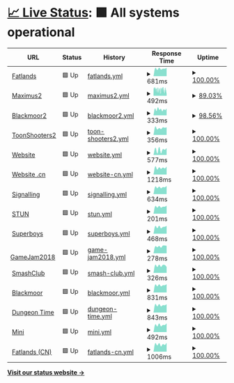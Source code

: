 # [📈 Live Status](https://uptime.fourfats.com): <!--live status--> **🟩 All systems operational**

<!--start: status pages-->
<!-- This summary is generated by Upptime (https://github.com/upptime/upptime) -->
<!-- Do not edit this manually, your changes will be overwritten -->
<!-- prettier-ignore -->
| URL | Status | History | Response Time | Uptime |
| --- | ------ | ------- | ------------- | ------ |
| <img alt="" src="https://favicons.githubusercontent.com/fatlands.fourfats.com" height="13"> [Fatlands](https://fatlands.fourfats.com) | 🟩 Up | [fatlands.yml](https://github.com/FourFats/uptime/commits/HEAD/history/fatlands.yml) | <details><summary><img alt="Response time graph" src="./graphs/fatlands/response-time-week.png" height="20"> 681ms</summary><br><a href="https://uptime.fourfats.com/history/fatlands"><img alt="Response time 663" src="https://img.shields.io/endpoint?url=https%3A%2F%2Fraw.githubusercontent.com%2FFourFats%2Fuptime%2FHEAD%2Fapi%2Ffatlands%2Fresponse-time.json"></a><br><a href="https://uptime.fourfats.com/history/fatlands"><img alt="24-hour response time 745" src="https://img.shields.io/endpoint?url=https%3A%2F%2Fraw.githubusercontent.com%2FFourFats%2Fuptime%2FHEAD%2Fapi%2Ffatlands%2Fresponse-time-day.json"></a><br><a href="https://uptime.fourfats.com/history/fatlands"><img alt="7-day response time 681" src="https://img.shields.io/endpoint?url=https%3A%2F%2Fraw.githubusercontent.com%2FFourFats%2Fuptime%2FHEAD%2Fapi%2Ffatlands%2Fresponse-time-week.json"></a><br><a href="https://uptime.fourfats.com/history/fatlands"><img alt="30-day response time 659" src="https://img.shields.io/endpoint?url=https%3A%2F%2Fraw.githubusercontent.com%2FFourFats%2Fuptime%2FHEAD%2Fapi%2Ffatlands%2Fresponse-time-month.json"></a><br><a href="https://uptime.fourfats.com/history/fatlands"><img alt="1-year response time 663" src="https://img.shields.io/endpoint?url=https%3A%2F%2Fraw.githubusercontent.com%2FFourFats%2Fuptime%2FHEAD%2Fapi%2Ffatlands%2Fresponse-time-year.json"></a></details> | <details><summary><a href="https://uptime.fourfats.com/history/fatlands">100.00%</a></summary><a href="https://uptime.fourfats.com/history/fatlands"><img alt="All-time uptime 100.00%" src="https://img.shields.io/endpoint?url=https%3A%2F%2Fraw.githubusercontent.com%2FFourFats%2Fuptime%2FHEAD%2Fapi%2Ffatlands%2Fuptime.json"></a><br><a href="https://uptime.fourfats.com/history/fatlands"><img alt="24-hour uptime 100.00%" src="https://img.shields.io/endpoint?url=https%3A%2F%2Fraw.githubusercontent.com%2FFourFats%2Fuptime%2FHEAD%2Fapi%2Ffatlands%2Fuptime-day.json"></a><br><a href="https://uptime.fourfats.com/history/fatlands"><img alt="7-day uptime 100.00%" src="https://img.shields.io/endpoint?url=https%3A%2F%2Fraw.githubusercontent.com%2FFourFats%2Fuptime%2FHEAD%2Fapi%2Ffatlands%2Fuptime-week.json"></a><br><a href="https://uptime.fourfats.com/history/fatlands"><img alt="30-day uptime 100.00%" src="https://img.shields.io/endpoint?url=https%3A%2F%2Fraw.githubusercontent.com%2FFourFats%2Fuptime%2FHEAD%2Fapi%2Ffatlands%2Fuptime-month.json"></a><br><a href="https://uptime.fourfats.com/history/fatlands"><img alt="1-year uptime 100.00%" src="https://img.shields.io/endpoint?url=https%3A%2F%2Fraw.githubusercontent.com%2FFourFats%2Fuptime%2FHEAD%2Fapi%2Ffatlands%2Fuptime-year.json"></a></details>
| <img alt="" src="https://favicons.githubusercontent.com/maximus2.fourfats.com" height="13"> [Maximus2](https://maximus2.fourfats.com/health) | 🟩 Up | [maximus2.yml](https://github.com/FourFats/uptime/commits/HEAD/history/maximus2.yml) | <details><summary><img alt="Response time graph" src="./graphs/maximus2/response-time-week.png" height="20"> 492ms</summary><br><a href="https://uptime.fourfats.com/history/maximus2"><img alt="Response time 645" src="https://img.shields.io/endpoint?url=https%3A%2F%2Fraw.githubusercontent.com%2FFourFats%2Fuptime%2FHEAD%2Fapi%2Fmaximus2%2Fresponse-time.json"></a><br><a href="https://uptime.fourfats.com/history/maximus2"><img alt="24-hour response time 420" src="https://img.shields.io/endpoint?url=https%3A%2F%2Fraw.githubusercontent.com%2FFourFats%2Fuptime%2FHEAD%2Fapi%2Fmaximus2%2Fresponse-time-day.json"></a><br><a href="https://uptime.fourfats.com/history/maximus2"><img alt="7-day response time 492" src="https://img.shields.io/endpoint?url=https%3A%2F%2Fraw.githubusercontent.com%2FFourFats%2Fuptime%2FHEAD%2Fapi%2Fmaximus2%2Fresponse-time-week.json"></a><br><a href="https://uptime.fourfats.com/history/maximus2"><img alt="30-day response time 573" src="https://img.shields.io/endpoint?url=https%3A%2F%2Fraw.githubusercontent.com%2FFourFats%2Fuptime%2FHEAD%2Fapi%2Fmaximus2%2Fresponse-time-month.json"></a><br><a href="https://uptime.fourfats.com/history/maximus2"><img alt="1-year response time 645" src="https://img.shields.io/endpoint?url=https%3A%2F%2Fraw.githubusercontent.com%2FFourFats%2Fuptime%2FHEAD%2Fapi%2Fmaximus2%2Fresponse-time-year.json"></a></details> | <details><summary><a href="https://uptime.fourfats.com/history/maximus2">89.03%</a></summary><a href="https://uptime.fourfats.com/history/maximus2"><img alt="All-time uptime 98.29%" src="https://img.shields.io/endpoint?url=https%3A%2F%2Fraw.githubusercontent.com%2FFourFats%2Fuptime%2FHEAD%2Fapi%2Fmaximus2%2Fuptime.json"></a><br><a href="https://uptime.fourfats.com/history/maximus2"><img alt="24-hour uptime 77.05%" src="https://img.shields.io/endpoint?url=https%3A%2F%2Fraw.githubusercontent.com%2FFourFats%2Fuptime%2FHEAD%2Fapi%2Fmaximus2%2Fuptime-day.json"></a><br><a href="https://uptime.fourfats.com/history/maximus2"><img alt="7-day uptime 89.03%" src="https://img.shields.io/endpoint?url=https%3A%2F%2Fraw.githubusercontent.com%2FFourFats%2Fuptime%2FHEAD%2Fapi%2Fmaximus2%2Fuptime-week.json"></a><br><a href="https://uptime.fourfats.com/history/maximus2"><img alt="30-day uptime 96.38%" src="https://img.shields.io/endpoint?url=https%3A%2F%2Fraw.githubusercontent.com%2FFourFats%2Fuptime%2FHEAD%2Fapi%2Fmaximus2%2Fuptime-month.json"></a><br><a href="https://uptime.fourfats.com/history/maximus2"><img alt="1-year uptime 98.29%" src="https://img.shields.io/endpoint?url=https%3A%2F%2Fraw.githubusercontent.com%2FFourFats%2Fuptime%2FHEAD%2Fapi%2Fmaximus2%2Fuptime-year.json"></a></details>
| <img alt="" src="https://favicons.githubusercontent.com/blackmoor2.fourfats.com" height="13"> [Blackmoor2](https://blackmoor2.fourfats.com/health) | 🟩 Up | [blackmoor2.yml](https://github.com/FourFats/uptime/commits/HEAD/history/blackmoor2.yml) | <details><summary><img alt="Response time graph" src="./graphs/blackmoor2/response-time-week.png" height="20"> 333ms</summary><br><a href="https://uptime.fourfats.com/history/blackmoor2"><img alt="Response time 384" src="https://img.shields.io/endpoint?url=https%3A%2F%2Fraw.githubusercontent.com%2FFourFats%2Fuptime%2FHEAD%2Fapi%2Fblackmoor2%2Fresponse-time.json"></a><br><a href="https://uptime.fourfats.com/history/blackmoor2"><img alt="24-hour response time 384" src="https://img.shields.io/endpoint?url=https%3A%2F%2Fraw.githubusercontent.com%2FFourFats%2Fuptime%2FHEAD%2Fapi%2Fblackmoor2%2Fresponse-time-day.json"></a><br><a href="https://uptime.fourfats.com/history/blackmoor2"><img alt="7-day response time 333" src="https://img.shields.io/endpoint?url=https%3A%2F%2Fraw.githubusercontent.com%2FFourFats%2Fuptime%2FHEAD%2Fapi%2Fblackmoor2%2Fresponse-time-week.json"></a><br><a href="https://uptime.fourfats.com/history/blackmoor2"><img alt="30-day response time 370" src="https://img.shields.io/endpoint?url=https%3A%2F%2Fraw.githubusercontent.com%2FFourFats%2Fuptime%2FHEAD%2Fapi%2Fblackmoor2%2Fresponse-time-month.json"></a><br><a href="https://uptime.fourfats.com/history/blackmoor2"><img alt="1-year response time 384" src="https://img.shields.io/endpoint?url=https%3A%2F%2Fraw.githubusercontent.com%2FFourFats%2Fuptime%2FHEAD%2Fapi%2Fblackmoor2%2Fresponse-time-year.json"></a></details> | <details><summary><a href="https://uptime.fourfats.com/history/blackmoor2">98.56%</a></summary><a href="https://uptime.fourfats.com/history/blackmoor2"><img alt="All-time uptime 99.62%" src="https://img.shields.io/endpoint?url=https%3A%2F%2Fraw.githubusercontent.com%2FFourFats%2Fuptime%2FHEAD%2Fapi%2Fblackmoor2%2Fuptime.json"></a><br><a href="https://uptime.fourfats.com/history/blackmoor2"><img alt="24-hour uptime 100.00%" src="https://img.shields.io/endpoint?url=https%3A%2F%2Fraw.githubusercontent.com%2FFourFats%2Fuptime%2FHEAD%2Fapi%2Fblackmoor2%2Fuptime-day.json"></a><br><a href="https://uptime.fourfats.com/history/blackmoor2"><img alt="7-day uptime 98.56%" src="https://img.shields.io/endpoint?url=https%3A%2F%2Fraw.githubusercontent.com%2FFourFats%2Fuptime%2FHEAD%2Fapi%2Fblackmoor2%2Fuptime-week.json"></a><br><a href="https://uptime.fourfats.com/history/blackmoor2"><img alt="30-day uptime 99.04%" src="https://img.shields.io/endpoint?url=https%3A%2F%2Fraw.githubusercontent.com%2FFourFats%2Fuptime%2FHEAD%2Fapi%2Fblackmoor2%2Fuptime-month.json"></a><br><a href="https://uptime.fourfats.com/history/blackmoor2"><img alt="1-year uptime 99.62%" src="https://img.shields.io/endpoint?url=https%3A%2F%2Fraw.githubusercontent.com%2FFourFats%2Fuptime%2FHEAD%2Fapi%2Fblackmoor2%2Fuptime-year.json"></a></details>
| <img alt="" src="https://favicons.githubusercontent.com/toonshooters2.fourfats.com" height="13"> [ToonShooters2](https://toonshooters2.fourfats.com/api/getranks) | 🟩 Up | [toon-shooters2.yml](https://github.com/FourFats/uptime/commits/HEAD/history/toon-shooters2.yml) | <details><summary><img alt="Response time graph" src="./graphs/toon-shooters2/response-time-week.png" height="20"> 356ms</summary><br><a href="https://uptime.fourfats.com/history/toon-shooters2"><img alt="Response time 348" src="https://img.shields.io/endpoint?url=https%3A%2F%2Fraw.githubusercontent.com%2FFourFats%2Fuptime%2FHEAD%2Fapi%2Ftoon-shooters2%2Fresponse-time.json"></a><br><a href="https://uptime.fourfats.com/history/toon-shooters2"><img alt="24-hour response time 388" src="https://img.shields.io/endpoint?url=https%3A%2F%2Fraw.githubusercontent.com%2FFourFats%2Fuptime%2FHEAD%2Fapi%2Ftoon-shooters2%2Fresponse-time-day.json"></a><br><a href="https://uptime.fourfats.com/history/toon-shooters2"><img alt="7-day response time 356" src="https://img.shields.io/endpoint?url=https%3A%2F%2Fraw.githubusercontent.com%2FFourFats%2Fuptime%2FHEAD%2Fapi%2Ftoon-shooters2%2Fresponse-time-week.json"></a><br><a href="https://uptime.fourfats.com/history/toon-shooters2"><img alt="30-day response time 359" src="https://img.shields.io/endpoint?url=https%3A%2F%2Fraw.githubusercontent.com%2FFourFats%2Fuptime%2FHEAD%2Fapi%2Ftoon-shooters2%2Fresponse-time-month.json"></a><br><a href="https://uptime.fourfats.com/history/toon-shooters2"><img alt="1-year response time 348" src="https://img.shields.io/endpoint?url=https%3A%2F%2Fraw.githubusercontent.com%2FFourFats%2Fuptime%2FHEAD%2Fapi%2Ftoon-shooters2%2Fresponse-time-year.json"></a></details> | <details><summary><a href="https://uptime.fourfats.com/history/toon-shooters2">100.00%</a></summary><a href="https://uptime.fourfats.com/history/toon-shooters2"><img alt="All-time uptime 99.99%" src="https://img.shields.io/endpoint?url=https%3A%2F%2Fraw.githubusercontent.com%2FFourFats%2Fuptime%2FHEAD%2Fapi%2Ftoon-shooters2%2Fuptime.json"></a><br><a href="https://uptime.fourfats.com/history/toon-shooters2"><img alt="24-hour uptime 100.00%" src="https://img.shields.io/endpoint?url=https%3A%2F%2Fraw.githubusercontent.com%2FFourFats%2Fuptime%2FHEAD%2Fapi%2Ftoon-shooters2%2Fuptime-day.json"></a><br><a href="https://uptime.fourfats.com/history/toon-shooters2"><img alt="7-day uptime 100.00%" src="https://img.shields.io/endpoint?url=https%3A%2F%2Fraw.githubusercontent.com%2FFourFats%2Fuptime%2FHEAD%2Fapi%2Ftoon-shooters2%2Fuptime-week.json"></a><br><a href="https://uptime.fourfats.com/history/toon-shooters2"><img alt="30-day uptime 100.00%" src="https://img.shields.io/endpoint?url=https%3A%2F%2Fraw.githubusercontent.com%2FFourFats%2Fuptime%2FHEAD%2Fapi%2Ftoon-shooters2%2Fuptime-month.json"></a><br><a href="https://uptime.fourfats.com/history/toon-shooters2"><img alt="1-year uptime 99.99%" src="https://img.shields.io/endpoint?url=https%3A%2F%2Fraw.githubusercontent.com%2FFourFats%2Fuptime%2FHEAD%2Fapi%2Ftoon-shooters2%2Fuptime-year.json"></a></details>
| <img alt="" src="https://favicons.githubusercontent.com/www.fourfats.com" height="13"> [Website](http://www.fourfats.com) | 🟩 Up | [website.yml](https://github.com/FourFats/uptime/commits/HEAD/history/website.yml) | <details><summary><img alt="Response time graph" src="./graphs/website/response-time-week.png" height="20"> 577ms</summary><br><a href="https://uptime.fourfats.com/history/website"><img alt="Response time 614" src="https://img.shields.io/endpoint?url=https%3A%2F%2Fraw.githubusercontent.com%2FFourFats%2Fuptime%2FHEAD%2Fapi%2Fwebsite%2Fresponse-time.json"></a><br><a href="https://uptime.fourfats.com/history/website"><img alt="24-hour response time 770" src="https://img.shields.io/endpoint?url=https%3A%2F%2Fraw.githubusercontent.com%2FFourFats%2Fuptime%2FHEAD%2Fapi%2Fwebsite%2Fresponse-time-day.json"></a><br><a href="https://uptime.fourfats.com/history/website"><img alt="7-day response time 577" src="https://img.shields.io/endpoint?url=https%3A%2F%2Fraw.githubusercontent.com%2FFourFats%2Fuptime%2FHEAD%2Fapi%2Fwebsite%2Fresponse-time-week.json"></a><br><a href="https://uptime.fourfats.com/history/website"><img alt="30-day response time 541" src="https://img.shields.io/endpoint?url=https%3A%2F%2Fraw.githubusercontent.com%2FFourFats%2Fuptime%2FHEAD%2Fapi%2Fwebsite%2Fresponse-time-month.json"></a><br><a href="https://uptime.fourfats.com/history/website"><img alt="1-year response time 614" src="https://img.shields.io/endpoint?url=https%3A%2F%2Fraw.githubusercontent.com%2FFourFats%2Fuptime%2FHEAD%2Fapi%2Fwebsite%2Fresponse-time-year.json"></a></details> | <details><summary><a href="https://uptime.fourfats.com/history/website">100.00%</a></summary><a href="https://uptime.fourfats.com/history/website"><img alt="All-time uptime 99.99%" src="https://img.shields.io/endpoint?url=https%3A%2F%2Fraw.githubusercontent.com%2FFourFats%2Fuptime%2FHEAD%2Fapi%2Fwebsite%2Fuptime.json"></a><br><a href="https://uptime.fourfats.com/history/website"><img alt="24-hour uptime 100.00%" src="https://img.shields.io/endpoint?url=https%3A%2F%2Fraw.githubusercontent.com%2FFourFats%2Fuptime%2FHEAD%2Fapi%2Fwebsite%2Fuptime-day.json"></a><br><a href="https://uptime.fourfats.com/history/website"><img alt="7-day uptime 100.00%" src="https://img.shields.io/endpoint?url=https%3A%2F%2Fraw.githubusercontent.com%2FFourFats%2Fuptime%2FHEAD%2Fapi%2Fwebsite%2Fuptime-week.json"></a><br><a href="https://uptime.fourfats.com/history/website"><img alt="30-day uptime 100.00%" src="https://img.shields.io/endpoint?url=https%3A%2F%2Fraw.githubusercontent.com%2FFourFats%2Fuptime%2FHEAD%2Fapi%2Fwebsite%2Fuptime-month.json"></a><br><a href="https://uptime.fourfats.com/history/website"><img alt="1-year uptime 99.99%" src="https://img.shields.io/endpoint?url=https%3A%2F%2Fraw.githubusercontent.com%2FFourFats%2Fuptime%2FHEAD%2Fapi%2Fwebsite%2Fuptime-year.json"></a></details>
| <img alt="" src="https://favicons.githubusercontent.com/www.fourfats.cn" height="13"> [Website .cn](http://www.fourfats.cn) | 🟩 Up | [website-cn.yml](https://github.com/FourFats/uptime/commits/HEAD/history/website-cn.yml) | <details><summary><img alt="Response time graph" src="./graphs/website-cn/response-time-week.png" height="20"> 1218ms</summary><br><a href="https://uptime.fourfats.com/history/website-cn"><img alt="Response time 1279" src="https://img.shields.io/endpoint?url=https%3A%2F%2Fraw.githubusercontent.com%2FFourFats%2Fuptime%2FHEAD%2Fapi%2Fwebsite-cn%2Fresponse-time.json"></a><br><a href="https://uptime.fourfats.com/history/website-cn"><img alt="24-hour response time 1447" src="https://img.shields.io/endpoint?url=https%3A%2F%2Fraw.githubusercontent.com%2FFourFats%2Fuptime%2FHEAD%2Fapi%2Fwebsite-cn%2Fresponse-time-day.json"></a><br><a href="https://uptime.fourfats.com/history/website-cn"><img alt="7-day response time 1218" src="https://img.shields.io/endpoint?url=https%3A%2F%2Fraw.githubusercontent.com%2FFourFats%2Fuptime%2FHEAD%2Fapi%2Fwebsite-cn%2Fresponse-time-week.json"></a><br><a href="https://uptime.fourfats.com/history/website-cn"><img alt="30-day response time 1222" src="https://img.shields.io/endpoint?url=https%3A%2F%2Fraw.githubusercontent.com%2FFourFats%2Fuptime%2FHEAD%2Fapi%2Fwebsite-cn%2Fresponse-time-month.json"></a><br><a href="https://uptime.fourfats.com/history/website-cn"><img alt="1-year response time 1279" src="https://img.shields.io/endpoint?url=https%3A%2F%2Fraw.githubusercontent.com%2FFourFats%2Fuptime%2FHEAD%2Fapi%2Fwebsite-cn%2Fresponse-time-year.json"></a></details> | <details><summary><a href="https://uptime.fourfats.com/history/website-cn">100.00%</a></summary><a href="https://uptime.fourfats.com/history/website-cn"><img alt="All-time uptime 99.93%" src="https://img.shields.io/endpoint?url=https%3A%2F%2Fraw.githubusercontent.com%2FFourFats%2Fuptime%2FHEAD%2Fapi%2Fwebsite-cn%2Fuptime.json"></a><br><a href="https://uptime.fourfats.com/history/website-cn"><img alt="24-hour uptime 100.00%" src="https://img.shields.io/endpoint?url=https%3A%2F%2Fraw.githubusercontent.com%2FFourFats%2Fuptime%2FHEAD%2Fapi%2Fwebsite-cn%2Fuptime-day.json"></a><br><a href="https://uptime.fourfats.com/history/website-cn"><img alt="7-day uptime 100.00%" src="https://img.shields.io/endpoint?url=https%3A%2F%2Fraw.githubusercontent.com%2FFourFats%2Fuptime%2FHEAD%2Fapi%2Fwebsite-cn%2Fuptime-week.json"></a><br><a href="https://uptime.fourfats.com/history/website-cn"><img alt="30-day uptime 99.64%" src="https://img.shields.io/endpoint?url=https%3A%2F%2Fraw.githubusercontent.com%2FFourFats%2Fuptime%2FHEAD%2Fapi%2Fwebsite-cn%2Fuptime-month.json"></a><br><a href="https://uptime.fourfats.com/history/website-cn"><img alt="1-year uptime 99.93%" src="https://img.shields.io/endpoint?url=https%3A%2F%2Fraw.githubusercontent.com%2FFourFats%2Fuptime%2FHEAD%2Fapi%2Fwebsite-cn%2Fuptime-year.json"></a></details>
| <img alt="" src="https://favicons.githubusercontent.com/signalling.fourfats.com" height="13"> [Signalling](https://signalling.fourfats.com) | 🟩 Up | [signalling.yml](https://github.com/FourFats/uptime/commits/HEAD/history/signalling.yml) | <details><summary><img alt="Response time graph" src="./graphs/signalling/response-time-week.png" height="20"> 634ms</summary><br><a href="https://uptime.fourfats.com/history/signalling"><img alt="Response time 641" src="https://img.shields.io/endpoint?url=https%3A%2F%2Fraw.githubusercontent.com%2FFourFats%2Fuptime%2FHEAD%2Fapi%2Fsignalling%2Fresponse-time.json"></a><br><a href="https://uptime.fourfats.com/history/signalling"><img alt="24-hour response time 740" src="https://img.shields.io/endpoint?url=https%3A%2F%2Fraw.githubusercontent.com%2FFourFats%2Fuptime%2FHEAD%2Fapi%2Fsignalling%2Fresponse-time-day.json"></a><br><a href="https://uptime.fourfats.com/history/signalling"><img alt="7-day response time 634" src="https://img.shields.io/endpoint?url=https%3A%2F%2Fraw.githubusercontent.com%2FFourFats%2Fuptime%2FHEAD%2Fapi%2Fsignalling%2Fresponse-time-week.json"></a><br><a href="https://uptime.fourfats.com/history/signalling"><img alt="30-day response time 634" src="https://img.shields.io/endpoint?url=https%3A%2F%2Fraw.githubusercontent.com%2FFourFats%2Fuptime%2FHEAD%2Fapi%2Fsignalling%2Fresponse-time-month.json"></a><br><a href="https://uptime.fourfats.com/history/signalling"><img alt="1-year response time 641" src="https://img.shields.io/endpoint?url=https%3A%2F%2Fraw.githubusercontent.com%2FFourFats%2Fuptime%2FHEAD%2Fapi%2Fsignalling%2Fresponse-time-year.json"></a></details> | <details><summary><a href="https://uptime.fourfats.com/history/signalling">100.00%</a></summary><a href="https://uptime.fourfats.com/history/signalling"><img alt="All-time uptime 100.00%" src="https://img.shields.io/endpoint?url=https%3A%2F%2Fraw.githubusercontent.com%2FFourFats%2Fuptime%2FHEAD%2Fapi%2Fsignalling%2Fuptime.json"></a><br><a href="https://uptime.fourfats.com/history/signalling"><img alt="24-hour uptime 100.00%" src="https://img.shields.io/endpoint?url=https%3A%2F%2Fraw.githubusercontent.com%2FFourFats%2Fuptime%2FHEAD%2Fapi%2Fsignalling%2Fuptime-day.json"></a><br><a href="https://uptime.fourfats.com/history/signalling"><img alt="7-day uptime 100.00%" src="https://img.shields.io/endpoint?url=https%3A%2F%2Fraw.githubusercontent.com%2FFourFats%2Fuptime%2FHEAD%2Fapi%2Fsignalling%2Fuptime-week.json"></a><br><a href="https://uptime.fourfats.com/history/signalling"><img alt="30-day uptime 100.00%" src="https://img.shields.io/endpoint?url=https%3A%2F%2Fraw.githubusercontent.com%2FFourFats%2Fuptime%2FHEAD%2Fapi%2Fsignalling%2Fuptime-month.json"></a><br><a href="https://uptime.fourfats.com/history/signalling"><img alt="1-year uptime 100.00%" src="https://img.shields.io/endpoint?url=https%3A%2F%2Fraw.githubusercontent.com%2FFourFats%2Fuptime%2FHEAD%2Fapi%2Fsignalling%2Fuptime-year.json"></a></details>
| <img alt="" src="https://favicons.githubusercontent.com/null" height="13"> [STUN](206.189.89.149) | 🟩 Up | [stun.yml](https://github.com/FourFats/uptime/commits/HEAD/history/stun.yml) | <details><summary><img alt="Response time graph" src="./graphs/stun/response-time-week.png" height="20"> 201ms</summary><br><a href="https://uptime.fourfats.com/history/stun"><img alt="Response time 200" src="https://img.shields.io/endpoint?url=https%3A%2F%2Fraw.githubusercontent.com%2FFourFats%2Fuptime%2FHEAD%2Fapi%2Fstun%2Fresponse-time.json"></a><br><a href="https://uptime.fourfats.com/history/stun"><img alt="24-hour response time 228" src="https://img.shields.io/endpoint?url=https%3A%2F%2Fraw.githubusercontent.com%2FFourFats%2Fuptime%2FHEAD%2Fapi%2Fstun%2Fresponse-time-day.json"></a><br><a href="https://uptime.fourfats.com/history/stun"><img alt="7-day response time 201" src="https://img.shields.io/endpoint?url=https%3A%2F%2Fraw.githubusercontent.com%2FFourFats%2Fuptime%2FHEAD%2Fapi%2Fstun%2Fresponse-time-week.json"></a><br><a href="https://uptime.fourfats.com/history/stun"><img alt="30-day response time 197" src="https://img.shields.io/endpoint?url=https%3A%2F%2Fraw.githubusercontent.com%2FFourFats%2Fuptime%2FHEAD%2Fapi%2Fstun%2Fresponse-time-month.json"></a><br><a href="https://uptime.fourfats.com/history/stun"><img alt="1-year response time 200" src="https://img.shields.io/endpoint?url=https%3A%2F%2Fraw.githubusercontent.com%2FFourFats%2Fuptime%2FHEAD%2Fapi%2Fstun%2Fresponse-time-year.json"></a></details> | <details><summary><a href="https://uptime.fourfats.com/history/stun">100.00%</a></summary><a href="https://uptime.fourfats.com/history/stun"><img alt="All-time uptime 100.00%" src="https://img.shields.io/endpoint?url=https%3A%2F%2Fraw.githubusercontent.com%2FFourFats%2Fuptime%2FHEAD%2Fapi%2Fstun%2Fuptime.json"></a><br><a href="https://uptime.fourfats.com/history/stun"><img alt="24-hour uptime 100.00%" src="https://img.shields.io/endpoint?url=https%3A%2F%2Fraw.githubusercontent.com%2FFourFats%2Fuptime%2FHEAD%2Fapi%2Fstun%2Fuptime-day.json"></a><br><a href="https://uptime.fourfats.com/history/stun"><img alt="7-day uptime 100.00%" src="https://img.shields.io/endpoint?url=https%3A%2F%2Fraw.githubusercontent.com%2FFourFats%2Fuptime%2FHEAD%2Fapi%2Fstun%2Fuptime-week.json"></a><br><a href="https://uptime.fourfats.com/history/stun"><img alt="30-day uptime 100.00%" src="https://img.shields.io/endpoint?url=https%3A%2F%2Fraw.githubusercontent.com%2FFourFats%2Fuptime%2FHEAD%2Fapi%2Fstun%2Fuptime-month.json"></a><br><a href="https://uptime.fourfats.com/history/stun"><img alt="1-year uptime 100.00%" src="https://img.shields.io/endpoint?url=https%3A%2F%2Fraw.githubusercontent.com%2FFourFats%2Fuptime%2FHEAD%2Fapi%2Fstun%2Fuptime-year.json"></a></details>
| <img alt="" src="https://favicons.githubusercontent.com/superboys.fourfats.com" height="13"> [Superboys](http://superboys.fourfats.com:3001/heath) | 🟩 Up | [superboys.yml](https://github.com/FourFats/uptime/commits/HEAD/history/superboys.yml) | <details><summary><img alt="Response time graph" src="./graphs/superboys/response-time-week.png" height="20"> 468ms</summary><br><a href="https://uptime.fourfats.com/history/superboys"><img alt="Response time 453" src="https://img.shields.io/endpoint?url=https%3A%2F%2Fraw.githubusercontent.com%2FFourFats%2Fuptime%2FHEAD%2Fapi%2Fsuperboys%2Fresponse-time.json"></a><br><a href="https://uptime.fourfats.com/history/superboys"><img alt="24-hour response time 536" src="https://img.shields.io/endpoint?url=https%3A%2F%2Fraw.githubusercontent.com%2FFourFats%2Fuptime%2FHEAD%2Fapi%2Fsuperboys%2Fresponse-time-day.json"></a><br><a href="https://uptime.fourfats.com/history/superboys"><img alt="7-day response time 468" src="https://img.shields.io/endpoint?url=https%3A%2F%2Fraw.githubusercontent.com%2FFourFats%2Fuptime%2FHEAD%2Fapi%2Fsuperboys%2Fresponse-time-week.json"></a><br><a href="https://uptime.fourfats.com/history/superboys"><img alt="30-day response time 440" src="https://img.shields.io/endpoint?url=https%3A%2F%2Fraw.githubusercontent.com%2FFourFats%2Fuptime%2FHEAD%2Fapi%2Fsuperboys%2Fresponse-time-month.json"></a><br><a href="https://uptime.fourfats.com/history/superboys"><img alt="1-year response time 453" src="https://img.shields.io/endpoint?url=https%3A%2F%2Fraw.githubusercontent.com%2FFourFats%2Fuptime%2FHEAD%2Fapi%2Fsuperboys%2Fresponse-time-year.json"></a></details> | <details><summary><a href="https://uptime.fourfats.com/history/superboys">100.00%</a></summary><a href="https://uptime.fourfats.com/history/superboys"><img alt="All-time uptime 100.00%" src="https://img.shields.io/endpoint?url=https%3A%2F%2Fraw.githubusercontent.com%2FFourFats%2Fuptime%2FHEAD%2Fapi%2Fsuperboys%2Fuptime.json"></a><br><a href="https://uptime.fourfats.com/history/superboys"><img alt="24-hour uptime 100.00%" src="https://img.shields.io/endpoint?url=https%3A%2F%2Fraw.githubusercontent.com%2FFourFats%2Fuptime%2FHEAD%2Fapi%2Fsuperboys%2Fuptime-day.json"></a><br><a href="https://uptime.fourfats.com/history/superboys"><img alt="7-day uptime 100.00%" src="https://img.shields.io/endpoint?url=https%3A%2F%2Fraw.githubusercontent.com%2FFourFats%2Fuptime%2FHEAD%2Fapi%2Fsuperboys%2Fuptime-week.json"></a><br><a href="https://uptime.fourfats.com/history/superboys"><img alt="30-day uptime 100.00%" src="https://img.shields.io/endpoint?url=https%3A%2F%2Fraw.githubusercontent.com%2FFourFats%2Fuptime%2FHEAD%2Fapi%2Fsuperboys%2Fuptime-month.json"></a><br><a href="https://uptime.fourfats.com/history/superboys"><img alt="1-year uptime 100.00%" src="https://img.shields.io/endpoint?url=https%3A%2F%2Fraw.githubusercontent.com%2FFourFats%2Fuptime%2FHEAD%2Fapi%2Fsuperboys%2Fuptime-year.json"></a></details>
| <img alt="" src="https://favicons.githubusercontent.com/gamejam2018.fourfats.com" height="13"> [GameJam2018](http://gamejam2018.fourfats.com) | 🟩 Up | [game-jam2018.yml](https://github.com/FourFats/uptime/commits/HEAD/history/game-jam2018.yml) | <details><summary><img alt="Response time graph" src="./graphs/game-jam2018/response-time-week.png" height="20"> 278ms</summary><br><a href="https://uptime.fourfats.com/history/game-jam2018"><img alt="Response time 301" src="https://img.shields.io/endpoint?url=https%3A%2F%2Fraw.githubusercontent.com%2FFourFats%2Fuptime%2FHEAD%2Fapi%2Fgame-jam2018%2Fresponse-time.json"></a><br><a href="https://uptime.fourfats.com/history/game-jam2018"><img alt="24-hour response time 296" src="https://img.shields.io/endpoint?url=https%3A%2F%2Fraw.githubusercontent.com%2FFourFats%2Fuptime%2FHEAD%2Fapi%2Fgame-jam2018%2Fresponse-time-day.json"></a><br><a href="https://uptime.fourfats.com/history/game-jam2018"><img alt="7-day response time 278" src="https://img.shields.io/endpoint?url=https%3A%2F%2Fraw.githubusercontent.com%2FFourFats%2Fuptime%2FHEAD%2Fapi%2Fgame-jam2018%2Fresponse-time-week.json"></a><br><a href="https://uptime.fourfats.com/history/game-jam2018"><img alt="30-day response time 302" src="https://img.shields.io/endpoint?url=https%3A%2F%2Fraw.githubusercontent.com%2FFourFats%2Fuptime%2FHEAD%2Fapi%2Fgame-jam2018%2Fresponse-time-month.json"></a><br><a href="https://uptime.fourfats.com/history/game-jam2018"><img alt="1-year response time 301" src="https://img.shields.io/endpoint?url=https%3A%2F%2Fraw.githubusercontent.com%2FFourFats%2Fuptime%2FHEAD%2Fapi%2Fgame-jam2018%2Fresponse-time-year.json"></a></details> | <details><summary><a href="https://uptime.fourfats.com/history/game-jam2018">100.00%</a></summary><a href="https://uptime.fourfats.com/history/game-jam2018"><img alt="All-time uptime 99.99%" src="https://img.shields.io/endpoint?url=https%3A%2F%2Fraw.githubusercontent.com%2FFourFats%2Fuptime%2FHEAD%2Fapi%2Fgame-jam2018%2Fuptime.json"></a><br><a href="https://uptime.fourfats.com/history/game-jam2018"><img alt="24-hour uptime 100.00%" src="https://img.shields.io/endpoint?url=https%3A%2F%2Fraw.githubusercontent.com%2FFourFats%2Fuptime%2FHEAD%2Fapi%2Fgame-jam2018%2Fuptime-day.json"></a><br><a href="https://uptime.fourfats.com/history/game-jam2018"><img alt="7-day uptime 100.00%" src="https://img.shields.io/endpoint?url=https%3A%2F%2Fraw.githubusercontent.com%2FFourFats%2Fuptime%2FHEAD%2Fapi%2Fgame-jam2018%2Fuptime-week.json"></a><br><a href="https://uptime.fourfats.com/history/game-jam2018"><img alt="30-day uptime 100.00%" src="https://img.shields.io/endpoint?url=https%3A%2F%2Fraw.githubusercontent.com%2FFourFats%2Fuptime%2FHEAD%2Fapi%2Fgame-jam2018%2Fuptime-month.json"></a><br><a href="https://uptime.fourfats.com/history/game-jam2018"><img alt="1-year uptime 99.99%" src="https://img.shields.io/endpoint?url=https%3A%2F%2Fraw.githubusercontent.com%2FFourFats%2Fuptime%2FHEAD%2Fapi%2Fgame-jam2018%2Fuptime-year.json"></a></details>
| <img alt="" src="https://favicons.githubusercontent.com/smashclub.fourfats.com" height="13"> [SmashClub](https://smashclub.fourfats.com:2096) | 🟩 Up | [smash-club.yml](https://github.com/FourFats/uptime/commits/HEAD/history/smash-club.yml) | <details><summary><img alt="Response time graph" src="./graphs/smash-club/response-time-week.png" height="20"> 326ms</summary><br><a href="https://uptime.fourfats.com/history/smash-club"><img alt="Response time 334" src="https://img.shields.io/endpoint?url=https%3A%2F%2Fraw.githubusercontent.com%2FFourFats%2Fuptime%2FHEAD%2Fapi%2Fsmash-club%2Fresponse-time.json"></a><br><a href="https://uptime.fourfats.com/history/smash-club"><img alt="24-hour response time 270" src="https://img.shields.io/endpoint?url=https%3A%2F%2Fraw.githubusercontent.com%2FFourFats%2Fuptime%2FHEAD%2Fapi%2Fsmash-club%2Fresponse-time-day.json"></a><br><a href="https://uptime.fourfats.com/history/smash-club"><img alt="7-day response time 326" src="https://img.shields.io/endpoint?url=https%3A%2F%2Fraw.githubusercontent.com%2FFourFats%2Fuptime%2FHEAD%2Fapi%2Fsmash-club%2Fresponse-time-week.json"></a><br><a href="https://uptime.fourfats.com/history/smash-club"><img alt="30-day response time 379" src="https://img.shields.io/endpoint?url=https%3A%2F%2Fraw.githubusercontent.com%2FFourFats%2Fuptime%2FHEAD%2Fapi%2Fsmash-club%2Fresponse-time-month.json"></a><br><a href="https://uptime.fourfats.com/history/smash-club"><img alt="1-year response time 334" src="https://img.shields.io/endpoint?url=https%3A%2F%2Fraw.githubusercontent.com%2FFourFats%2Fuptime%2FHEAD%2Fapi%2Fsmash-club%2Fresponse-time-year.json"></a></details> | <details><summary><a href="https://uptime.fourfats.com/history/smash-club">100.00%</a></summary><a href="https://uptime.fourfats.com/history/smash-club"><img alt="All-time uptime 99.99%" src="https://img.shields.io/endpoint?url=https%3A%2F%2Fraw.githubusercontent.com%2FFourFats%2Fuptime%2FHEAD%2Fapi%2Fsmash-club%2Fuptime.json"></a><br><a href="https://uptime.fourfats.com/history/smash-club"><img alt="24-hour uptime 100.00%" src="https://img.shields.io/endpoint?url=https%3A%2F%2Fraw.githubusercontent.com%2FFourFats%2Fuptime%2FHEAD%2Fapi%2Fsmash-club%2Fuptime-day.json"></a><br><a href="https://uptime.fourfats.com/history/smash-club"><img alt="7-day uptime 100.00%" src="https://img.shields.io/endpoint?url=https%3A%2F%2Fraw.githubusercontent.com%2FFourFats%2Fuptime%2FHEAD%2Fapi%2Fsmash-club%2Fuptime-week.json"></a><br><a href="https://uptime.fourfats.com/history/smash-club"><img alt="30-day uptime 100.00%" src="https://img.shields.io/endpoint?url=https%3A%2F%2Fraw.githubusercontent.com%2FFourFats%2Fuptime%2FHEAD%2Fapi%2Fsmash-club%2Fuptime-month.json"></a><br><a href="https://uptime.fourfats.com/history/smash-club"><img alt="1-year uptime 99.99%" src="https://img.shields.io/endpoint?url=https%3A%2F%2Fraw.githubusercontent.com%2FFourFats%2Fuptime%2FHEAD%2Fapi%2Fsmash-club%2Fuptime-year.json"></a></details>
| <img alt="" src="https://favicons.githubusercontent.com/blackmoor.fourfats.com" height="13"> [Blackmoor](https://blackmoor.fourfats.com:8443/health) | 🟩 Up | [blackmoor.yml](https://github.com/FourFats/uptime/commits/HEAD/history/blackmoor.yml) | <details><summary><img alt="Response time graph" src="./graphs/blackmoor/response-time-week.png" height="20"> 831ms</summary><br><a href="https://uptime.fourfats.com/history/blackmoor"><img alt="Response time 831" src="https://img.shields.io/endpoint?url=https%3A%2F%2Fraw.githubusercontent.com%2FFourFats%2Fuptime%2FHEAD%2Fapi%2Fblackmoor%2Fresponse-time.json"></a><br><a href="https://uptime.fourfats.com/history/blackmoor"><img alt="24-hour response time 941" src="https://img.shields.io/endpoint?url=https%3A%2F%2Fraw.githubusercontent.com%2FFourFats%2Fuptime%2FHEAD%2Fapi%2Fblackmoor%2Fresponse-time-day.json"></a><br><a href="https://uptime.fourfats.com/history/blackmoor"><img alt="7-day response time 831" src="https://img.shields.io/endpoint?url=https%3A%2F%2Fraw.githubusercontent.com%2FFourFats%2Fuptime%2FHEAD%2Fapi%2Fblackmoor%2Fresponse-time-week.json"></a><br><a href="https://uptime.fourfats.com/history/blackmoor"><img alt="30-day response time 818" src="https://img.shields.io/endpoint?url=https%3A%2F%2Fraw.githubusercontent.com%2FFourFats%2Fuptime%2FHEAD%2Fapi%2Fblackmoor%2Fresponse-time-month.json"></a><br><a href="https://uptime.fourfats.com/history/blackmoor"><img alt="1-year response time 831" src="https://img.shields.io/endpoint?url=https%3A%2F%2Fraw.githubusercontent.com%2FFourFats%2Fuptime%2FHEAD%2Fapi%2Fblackmoor%2Fresponse-time-year.json"></a></details> | <details><summary><a href="https://uptime.fourfats.com/history/blackmoor">100.00%</a></summary><a href="https://uptime.fourfats.com/history/blackmoor"><img alt="All-time uptime 100.00%" src="https://img.shields.io/endpoint?url=https%3A%2F%2Fraw.githubusercontent.com%2FFourFats%2Fuptime%2FHEAD%2Fapi%2Fblackmoor%2Fuptime.json"></a><br><a href="https://uptime.fourfats.com/history/blackmoor"><img alt="24-hour uptime 100.00%" src="https://img.shields.io/endpoint?url=https%3A%2F%2Fraw.githubusercontent.com%2FFourFats%2Fuptime%2FHEAD%2Fapi%2Fblackmoor%2Fuptime-day.json"></a><br><a href="https://uptime.fourfats.com/history/blackmoor"><img alt="7-day uptime 100.00%" src="https://img.shields.io/endpoint?url=https%3A%2F%2Fraw.githubusercontent.com%2FFourFats%2Fuptime%2FHEAD%2Fapi%2Fblackmoor%2Fuptime-week.json"></a><br><a href="https://uptime.fourfats.com/history/blackmoor"><img alt="30-day uptime 100.00%" src="https://img.shields.io/endpoint?url=https%3A%2F%2Fraw.githubusercontent.com%2FFourFats%2Fuptime%2FHEAD%2Fapi%2Fblackmoor%2Fuptime-month.json"></a><br><a href="https://uptime.fourfats.com/history/blackmoor"><img alt="1-year uptime 100.00%" src="https://img.shields.io/endpoint?url=https%3A%2F%2Fraw.githubusercontent.com%2FFourFats%2Fuptime%2FHEAD%2Fapi%2Fblackmoor%2Fuptime-year.json"></a></details>
| <img alt="" src="https://favicons.githubusercontent.com/hellfire.fourfats.com" height="13"> [Dungeon Time](https://hellfire.fourfats.com:2096/health) | 🟩 Up | [dungeon-time.yml](https://github.com/FourFats/uptime/commits/HEAD/history/dungeon-time.yml) | <details><summary><img alt="Response time graph" src="./graphs/dungeon-time/response-time-week.png" height="20"> 843ms</summary><br><a href="https://uptime.fourfats.com/history/dungeon-time"><img alt="Response time 832" src="https://img.shields.io/endpoint?url=https%3A%2F%2Fraw.githubusercontent.com%2FFourFats%2Fuptime%2FHEAD%2Fapi%2Fdungeon-time%2Fresponse-time.json"></a><br><a href="https://uptime.fourfats.com/history/dungeon-time"><img alt="24-hour response time 939" src="https://img.shields.io/endpoint?url=https%3A%2F%2Fraw.githubusercontent.com%2FFourFats%2Fuptime%2FHEAD%2Fapi%2Fdungeon-time%2Fresponse-time-day.json"></a><br><a href="https://uptime.fourfats.com/history/dungeon-time"><img alt="7-day response time 843" src="https://img.shields.io/endpoint?url=https%3A%2F%2Fraw.githubusercontent.com%2FFourFats%2Fuptime%2FHEAD%2Fapi%2Fdungeon-time%2Fresponse-time-week.json"></a><br><a href="https://uptime.fourfats.com/history/dungeon-time"><img alt="30-day response time 822" src="https://img.shields.io/endpoint?url=https%3A%2F%2Fraw.githubusercontent.com%2FFourFats%2Fuptime%2FHEAD%2Fapi%2Fdungeon-time%2Fresponse-time-month.json"></a><br><a href="https://uptime.fourfats.com/history/dungeon-time"><img alt="1-year response time 832" src="https://img.shields.io/endpoint?url=https%3A%2F%2Fraw.githubusercontent.com%2FFourFats%2Fuptime%2FHEAD%2Fapi%2Fdungeon-time%2Fresponse-time-year.json"></a></details> | <details><summary><a href="https://uptime.fourfats.com/history/dungeon-time">100.00%</a></summary><a href="https://uptime.fourfats.com/history/dungeon-time"><img alt="All-time uptime 100.00%" src="https://img.shields.io/endpoint?url=https%3A%2F%2Fraw.githubusercontent.com%2FFourFats%2Fuptime%2FHEAD%2Fapi%2Fdungeon-time%2Fuptime.json"></a><br><a href="https://uptime.fourfats.com/history/dungeon-time"><img alt="24-hour uptime 100.00%" src="https://img.shields.io/endpoint?url=https%3A%2F%2Fraw.githubusercontent.com%2FFourFats%2Fuptime%2FHEAD%2Fapi%2Fdungeon-time%2Fuptime-day.json"></a><br><a href="https://uptime.fourfats.com/history/dungeon-time"><img alt="7-day uptime 100.00%" src="https://img.shields.io/endpoint?url=https%3A%2F%2Fraw.githubusercontent.com%2FFourFats%2Fuptime%2FHEAD%2Fapi%2Fdungeon-time%2Fuptime-week.json"></a><br><a href="https://uptime.fourfats.com/history/dungeon-time"><img alt="30-day uptime 100.00%" src="https://img.shields.io/endpoint?url=https%3A%2F%2Fraw.githubusercontent.com%2FFourFats%2Fuptime%2FHEAD%2Fapi%2Fdungeon-time%2Fuptime-month.json"></a><br><a href="https://uptime.fourfats.com/history/dungeon-time"><img alt="1-year uptime 100.00%" src="https://img.shields.io/endpoint?url=https%3A%2F%2Fraw.githubusercontent.com%2FFourFats%2Fuptime%2FHEAD%2Fapi%2Fdungeon-time%2Fuptime-year.json"></a></details>
| <img alt="" src="https://favicons.githubusercontent.com/mini.fourfats.com" height="13"> [Mini](http://mini.fourfats.com) | 🟩 Up | [mini.yml](https://github.com/FourFats/uptime/commits/HEAD/history/mini.yml) | <details><summary><img alt="Response time graph" src="./graphs/mini/response-time-week.png" height="20"> 492ms</summary><br><a href="https://uptime.fourfats.com/history/mini"><img alt="Response time 490" src="https://img.shields.io/endpoint?url=https%3A%2F%2Fraw.githubusercontent.com%2FFourFats%2Fuptime%2FHEAD%2Fapi%2Fmini%2Fresponse-time.json"></a><br><a href="https://uptime.fourfats.com/history/mini"><img alt="24-hour response time 593" src="https://img.shields.io/endpoint?url=https%3A%2F%2Fraw.githubusercontent.com%2FFourFats%2Fuptime%2FHEAD%2Fapi%2Fmini%2Fresponse-time-day.json"></a><br><a href="https://uptime.fourfats.com/history/mini"><img alt="7-day response time 492" src="https://img.shields.io/endpoint?url=https%3A%2F%2Fraw.githubusercontent.com%2FFourFats%2Fuptime%2FHEAD%2Fapi%2Fmini%2Fresponse-time-week.json"></a><br><a href="https://uptime.fourfats.com/history/mini"><img alt="30-day response time 488" src="https://img.shields.io/endpoint?url=https%3A%2F%2Fraw.githubusercontent.com%2FFourFats%2Fuptime%2FHEAD%2Fapi%2Fmini%2Fresponse-time-month.json"></a><br><a href="https://uptime.fourfats.com/history/mini"><img alt="1-year response time 490" src="https://img.shields.io/endpoint?url=https%3A%2F%2Fraw.githubusercontent.com%2FFourFats%2Fuptime%2FHEAD%2Fapi%2Fmini%2Fresponse-time-year.json"></a></details> | <details><summary><a href="https://uptime.fourfats.com/history/mini">100.00%</a></summary><a href="https://uptime.fourfats.com/history/mini"><img alt="All-time uptime 99.99%" src="https://img.shields.io/endpoint?url=https%3A%2F%2Fraw.githubusercontent.com%2FFourFats%2Fuptime%2FHEAD%2Fapi%2Fmini%2Fuptime.json"></a><br><a href="https://uptime.fourfats.com/history/mini"><img alt="24-hour uptime 100.00%" src="https://img.shields.io/endpoint?url=https%3A%2F%2Fraw.githubusercontent.com%2FFourFats%2Fuptime%2FHEAD%2Fapi%2Fmini%2Fuptime-day.json"></a><br><a href="https://uptime.fourfats.com/history/mini"><img alt="7-day uptime 100.00%" src="https://img.shields.io/endpoint?url=https%3A%2F%2Fraw.githubusercontent.com%2FFourFats%2Fuptime%2FHEAD%2Fapi%2Fmini%2Fuptime-week.json"></a><br><a href="https://uptime.fourfats.com/history/mini"><img alt="30-day uptime 100.00%" src="https://img.shields.io/endpoint?url=https%3A%2F%2Fraw.githubusercontent.com%2FFourFats%2Fuptime%2FHEAD%2Fapi%2Fmini%2Fuptime-month.json"></a><br><a href="https://uptime.fourfats.com/history/mini"><img alt="1-year uptime 99.99%" src="https://img.shields.io/endpoint?url=https%3A%2F%2Fraw.githubusercontent.com%2FFourFats%2Fuptime%2FHEAD%2Fapi%2Fmini%2Fuptime-year.json"></a></details>
| <img alt="" src="https://favicons.githubusercontent.com/fatlands.fourfats.cn" height="13"> [Fatlands (CN)](https://fatlands.fourfats.cn) | 🟩 Up | [fatlands-cn.yml](https://github.com/FourFats/uptime/commits/HEAD/history/fatlands-cn.yml) | <details><summary><img alt="Response time graph" src="./graphs/fatlands-cn/response-time-week.png" height="20"> 1006ms</summary><br><a href="https://uptime.fourfats.com/history/fatlands-cn"><img alt="Response time 1020" src="https://img.shields.io/endpoint?url=https%3A%2F%2Fraw.githubusercontent.com%2FFourFats%2Fuptime%2FHEAD%2Fapi%2Ffatlands-cn%2Fresponse-time.json"></a><br><a href="https://uptime.fourfats.com/history/fatlands-cn"><img alt="24-hour response time 1198" src="https://img.shields.io/endpoint?url=https%3A%2F%2Fraw.githubusercontent.com%2FFourFats%2Fuptime%2FHEAD%2Fapi%2Ffatlands-cn%2Fresponse-time-day.json"></a><br><a href="https://uptime.fourfats.com/history/fatlands-cn"><img alt="7-day response time 1006" src="https://img.shields.io/endpoint?url=https%3A%2F%2Fraw.githubusercontent.com%2FFourFats%2Fuptime%2FHEAD%2Fapi%2Ffatlands-cn%2Fresponse-time-week.json"></a><br><a href="https://uptime.fourfats.com/history/fatlands-cn"><img alt="30-day response time 998" src="https://img.shields.io/endpoint?url=https%3A%2F%2Fraw.githubusercontent.com%2FFourFats%2Fuptime%2FHEAD%2Fapi%2Ffatlands-cn%2Fresponse-time-month.json"></a><br><a href="https://uptime.fourfats.com/history/fatlands-cn"><img alt="1-year response time 1020" src="https://img.shields.io/endpoint?url=https%3A%2F%2Fraw.githubusercontent.com%2FFourFats%2Fuptime%2FHEAD%2Fapi%2Ffatlands-cn%2Fresponse-time-year.json"></a></details> | <details><summary><a href="https://uptime.fourfats.com/history/fatlands-cn">100.00%</a></summary><a href="https://uptime.fourfats.com/history/fatlands-cn"><img alt="All-time uptime 100.00%" src="https://img.shields.io/endpoint?url=https%3A%2F%2Fraw.githubusercontent.com%2FFourFats%2Fuptime%2FHEAD%2Fapi%2Ffatlands-cn%2Fuptime.json"></a><br><a href="https://uptime.fourfats.com/history/fatlands-cn"><img alt="24-hour uptime 100.00%" src="https://img.shields.io/endpoint?url=https%3A%2F%2Fraw.githubusercontent.com%2FFourFats%2Fuptime%2FHEAD%2Fapi%2Ffatlands-cn%2Fuptime-day.json"></a><br><a href="https://uptime.fourfats.com/history/fatlands-cn"><img alt="7-day uptime 100.00%" src="https://img.shields.io/endpoint?url=https%3A%2F%2Fraw.githubusercontent.com%2FFourFats%2Fuptime%2FHEAD%2Fapi%2Ffatlands-cn%2Fuptime-week.json"></a><br><a href="https://uptime.fourfats.com/history/fatlands-cn"><img alt="30-day uptime 100.00%" src="https://img.shields.io/endpoint?url=https%3A%2F%2Fraw.githubusercontent.com%2FFourFats%2Fuptime%2FHEAD%2Fapi%2Ffatlands-cn%2Fuptime-month.json"></a><br><a href="https://uptime.fourfats.com/history/fatlands-cn"><img alt="1-year uptime 100.00%" src="https://img.shields.io/endpoint?url=https%3A%2F%2Fraw.githubusercontent.com%2FFourFats%2Fuptime%2FHEAD%2Fapi%2Ffatlands-cn%2Fuptime-year.json"></a></details>

<!--end: status pages-->

[**Visit our status website →**](https://uptime.fourfats.com)
